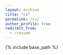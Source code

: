 ```yaml
---
layout: archive
title: "cv"
permalink: /cv/
author_profile: true
redirect_from:
  - /resume
---
```


{% include base_path %}
